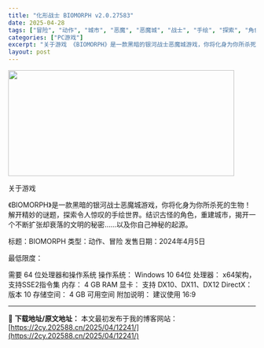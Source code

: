 ```yaml
---
title: "化形战士 BIOMORPH v2.0.27583"
date: 2025-04-28
tags: ["冒险", "动作", "城市", "恶魔", "恶魔城", "战士", "手绘", "探索", "角色", "银河"]
categories: ["PC游戏"]
excerpt: "关于游戏 《BIOMORPH》是一款黑暗的银河战士恶魔城游戏，你将化身为你所杀死的生物！解开精妙的谜题，探索令人惊叹的手绘世界。结识古怪的角色，重建城市，揭开一个不断扩张却衰落的文明的秘密……以及你自己神秘的起源。 标题：BIOMORPH 类型：动作、冒险 发售日期：2024年4月5日 最低限度： &hellip;"
layout: post
---
```


<img class="aligncenter size-full wp-image-12232" src="https://2cy.202588.cn/wp-content/uploads/2025/04/2025042803192453.webp" alt="" width="460" height="215" />

关于游戏

《BIOMORPH》是一款黑暗的银河战士恶魔城游戏，你将化身为你所杀死的生物！解开精妙的谜题，探索令人惊叹的手绘世界。结识古怪的角色，重建城市，揭开一个不断扩张却衰落的文明的秘密……以及你自己神秘的起源。

标题：BIOMORPH
类型：动作、冒险
发售日期：2024年4月5日

最低限度：

需要 64 位处理器和操作系统
操作系统： Windows 10 64位
处理器： x64架构，支持SSE2指令集
内存： 4 GB RAM
显卡： 支持 DX10、DX11、DX12
DirectX： 版本 10
存储空间： 4 GB 可用空间
附加说明： 建议使用 16:9

---
📖 **下载地址/原文地址：** 本文最初发布于我的博客网站：[https://2cy.202588.cn/2025/04/12241/](https://2cy.202588.cn/2025/04/12241/)
